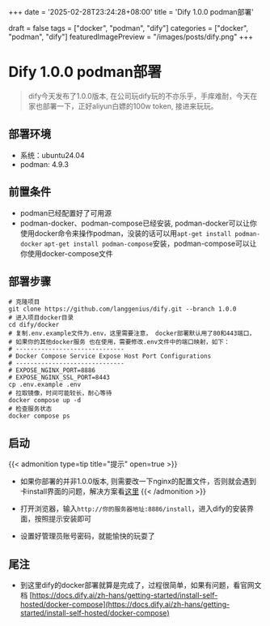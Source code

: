 +++
date = '2025-02-28T23:24:28+08:00'
title = 'Dify 1.0.0 podman部署'

draft = false
tags = ["docker", "podman", "dify"]
categories = ["docker", "podman", "dify"]
featuredImagePreview = "/images/posts/dify.png"
+++

# Dify 1.0.0 podman部署
> dify今天发布了1.0.0版本, 在公司玩dify玩的不亦乐乎，手痒难耐，今天在家也部署一下，正好aliyun白嫖的100w token, 接进来玩玩。

## 部署环境
- 系统：ubuntu24.04
- podman: 4.9.3

## 前置条件
- podman已经配置好了可用源
- podman-docker、podman-compose已经安装, podman-docker可以让你使用docker命令来操作podman，没装的话可以用`apt-get install podman-docker` `apt-get install podman-compose`安装，podman-compose可以让你使用docker-compose文件

## 部署步骤
```shell
# 克隆项目
git clone https://github.com/langgenius/dify.git --branch 1.0.0
# 进入项目docker目录
cd dify/docker
# 复制.env.example文件为.env，这里需要注意， docker部署默认用了80和443端口，
# 如果你的其他docker服务 也在使用，需要修改.env文件中的端口映射，如下：
# ------------------------------
# Docker Compose Service Expose Host Port Configurations
# ------------------------------
# EXPOSE_NGINX_PORT=8886
# EXPOSE_NGINX_SSL_PORT=8443
cp .env.example .env
# 拉取镜像，时间可能较长，耐心等待
docker compose up -d
# 检查服务状态
docker compose ps
```
## 启动
{{< admonition type=tip title="提示" open=true >}}
- 如果你部署的并非1.0.0版本, 则需要改一下nginx的配置文件，否则就会遇到卡install界面的问题，解决方案看[这里](https://blog.csdn.net/qq_53597256/article/details/143745465)
{{< /admonition >}}

- 打开浏览器，输入`http://你的服务器地址:8886/install`，进入dify的安装界面，按照提示安装即可
- 设置好管理员账号密码，就能愉快的玩耍了

## 尾注
- 到这里dify的docker部署就算是完成了，过程很简单，如果有问题，看官网文档 [https://docs.dify.ai/zh-hans/getting-started/install-self-hosted/docker-compose](https://docs.dify.ai/zh-hans/getting-started/install-self-hosted/docker-compose)


